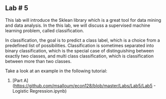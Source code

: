 ## Lab # 5


This lab will introduce the Sklean library which is a great tool for data mining and data analysis. In the this lab, we will discuss a supervised machine learning problem, called classification. 

In classification, the goal is to predict a class label, which is a choice from a predefined list of possibilities. Classification is sometimes separated into binary classification, which is the special case of distinguishing between exactly two classes, and multi class classification, which is classification between more than two classes.  


Take a look at an example in the following tutorial:

1. [Part A] (https://github.com/msalloum/econ128/blob/master/Labs/Lab5/Lab5 - Logistic Regression.ipynb) 
